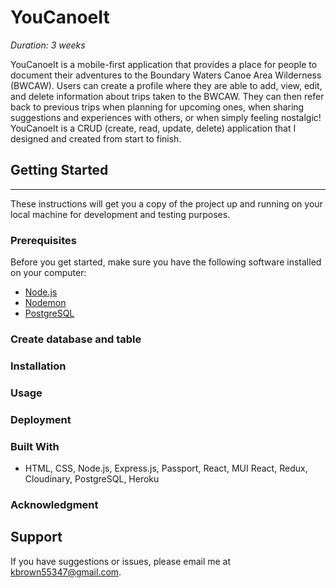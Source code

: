 # YouCanoeIt
*Duration: 3 weeks*

YouCanoeIt is a mobile-first application that provides a place for people to document their adventures to the Boundary Waters Canoe Area Wilderness (BWCAW). Users can create a profile where they are able to add, view, edit, and delete information about trips taken to the BWCAW. They can then refer back to previous trips when planning for upcoming ones, when sharing suggestions and experiences with others, or when simply feeling nostalgic! YouCanoeIt is a CRUD (create, read, update, delete) application that I designed and created from start to finish.

## Getting Started
---
These instructions will get you a copy of the project up and running on your local machine for development and testing purposes.

### Prerequisites
Before you get started, make sure you have the following software installed on your computer:
- [Node.js](https://nodejs.org/en/)
- [Nodemon](https://nodemon.io/)
- [PostgreSQL](https://www.postgresql.org/download/)

### Create database and table


### Installation


### Usage


### Deployment


### Built With

- HTML, CSS, Node.js, Express.js, Passport, React, MUI React, Redux, Cloudinary, PostgreSQL, Heroku

### Acknowledgment


## Support

If you have suggestions or issues, please email me at kbrown55347@gmail.com.